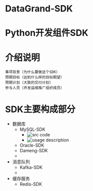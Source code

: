 # DataGrand-SDK

# Python开发组件SDK

# 介绍说明
```
事项背景（为什么要做这个SDK）
预期目标（达到什么样的目标期望）
预期计划（大致的交付计划）
参与人员（开发运维推广组织成员）
```

# SDK主要构成部分 

* 数据库   
  * MySQL-SDK
    * ![src code](https://github.com/mshubian/datagrandSDK/tree/main/mysql)
    * ![usage description](https://github.com/mshubian/datagrandSDK/tree/main/sdk_usage_examples/mysqlv57-sdk-usage)
  * Oracle-SDK
  * Dameng-SDK
  * 
* 消息队列
  * Kafka-SDK
  * 
* 缓存服务
  * Redis-SDK 
